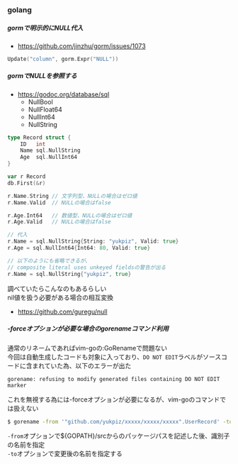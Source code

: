 ### golang

##### gormで明示的にNULL代入

- https://github.com/jinzhu/gorm/issues/1073

```go
Update("column", gorm.Expr("NULL"))
```

##### gormでNULLを参照する

- https://godoc.org/database/sql
  - NullBool
  - NullFloat64
  - NullInt64
  - NullString

```go
type Record struct {
	ID   int
	Name sql.NullString
	Age  sql.NullInt64
}

var r Record
db.First(&r)

r.Name.String // 文字列型、NULLの場合はゼロ値
r.Name.Valid  // NULLの場合はfalse

r.Age.Int64   // 数値型、NULLの場合はゼロ値
r.Age.Valid   // NULLの場合はfalse

// 代入
r.Name = sql.NullString{String: "yukpiz", Valid: true}
r.Age = sql.NullInt64{Int64: 80, Valid: true}

// 以下のようにも省略できるが、
// composite literal uses unkeyed fieldsの警告が出る
r.Name = sql.NullString{"yukpiz", true}
```

調べていたらこんなのもあるらしい  
nil値を扱う必要がある場合の相互変換  
- https://github.com/guregu/null



##### -forceオプションが必要な場合のgorenameコマンド利用

通常のリネームであればvim-goの:GoRenameで問題ない  
今回は自動生成したコードも対象に入っており、``DO NOT EDIT``ラベルがソースコードに含まれていた為、以下のエラーが出た  

```
gorename: refusing to modify generated files containing DO NOT EDIT marker
```

これを無視する為には-forceオプションが必要になるが、vim-goのコマンドでは扱えない  

```bash
$ gorename -from '"github.com/yukpiz/xxxxx/xxxxx/xxxxx".UserRecord' -to User
```

``-from``オプションで${GOPATH}/srcからのパッケージパスを記述した後、識別子の名前を指定  
``-to``オプションで変更後の名前を指定する  



